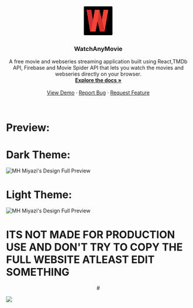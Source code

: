 
<div align="center">

<!-- PROJECT LOGO -->
<!-- PROJECT LOGO -->
<br />
<p align="center">
  <a href="https://telegra.ph/file/d4a282bc15501ba29b021.jpg">
    <img src="https://github.com/amoldalwai/Movie-Spider/blob/main/WatchAnyMovieLogo.png" alt="Logo" width="80" height="80">
  </a>

  <h3 align="center">WatchAnyMovie</h3>

  <p align="center">
 A free movie and webseries streaming application built using React,TMDb API, Firebase and Movie Spider API that lets you watch the movies and webseries directly on your browser.
    <br />
    <a href="https://github.com/amoldalwai/watch-any-movie/"><strong>Explore the docs »</strong></a>
    <br />
    <br />
    <a href="https://watchanymoviez.web.app/">View Demo</a>
    ·
    <a href="https://github.com/amoldalwai/watch-any-movie/issues">Report Bug</a>
    ·
    <a href="https://github.com/amoldalwai/watch-any-movie/issues">Request Feature</a>
  </p>
</p>


</div>

<br />

# Preview:
# Dark Theme:
<img src="https://telegra.ph/file/380d6e31b7b59ccbc93a7.jpg" alt="MH Miyazi's Design Full Preview">
<h1>Light Theme:</h1>
<img src="https://telegra.ph/file/2af3df3f9a2f31ea61631.jpg" alt="MH Miyazi's Design Full Preview">

# ITS NOT MADE FOR PRODUCTION USE AND DON'T TRY TO COPY THE FULL WEBSITE ATLEAST EDIT SOMETHING

<div align="center">
# <p align="left"><a href="https://kazuyakun07.github.io/movies-clann/"><img src="https://github-readme-stats.vercel.app/api/pin?username=kazuyakun07&show_icons=true&theme=dark&hide_border=true&repo=movies-clann"></a></p>
